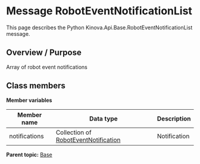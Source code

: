 # Message RobotEventNotificationList

This page describes the Python Kinova.Api.Base.RobotEventNotificationList message.

## Overview / Purpose

Array of robot event notifications

## Class members

 **Member variables** 

|Member name|Data type|Description|
|-----------|---------|-----------|
|notifications|Collection of [RobotEventNotification](msg_Base_RobotEventNotification.md#)|Notification|

**Parent topic:** [Base](../references/summary_Base.md)

